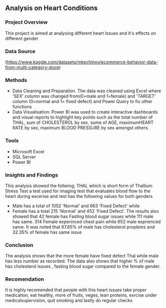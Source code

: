 ## Analysis on Heart Conditions
### Project Overview
This project is aimed at analysing different heart Issues and it's  effects on different gender

### Data Source
(https://www.kaggle.com/datasets/mkechinov/ecommerce-behavior-data-from-multi-category-store)

### Methods
*  Data Cleaning and Preparation. The data was cleaned using Excel where 'SEX' column was changed from(0=male and 1=female) and 'TARGET' column (0=normal and 1= fixed defect) and Power Query to fix other functions
*  Data Visualisation: Power BI was used to create interactive dashboards and visual reports to highlight key points such as the total number of THAL, sum of CHOLESTEROL by sex, sume of AGE, maximumHEART RATE by sex, maximum BLOOD PRESSURE by sex amongst others.
### Tools
*  Microsoft Excel
*  SQL Server
*  Power BI
### Insights and Findings
This analysis showed the follwing;
  THAL which is short form of Thallium Stress Test a test used for imaging test that evaluates blood flow to the heart during excerise and rest has the following values for both genders
* Male has a total of 1052 'Normal' and 663 'Fixed Defect' while
* Female has a total 215 'Normal' and 452 'Fixed Defect'.
The results also showed that 42 female has Fasting blood sugar issues while 111 male has same.
314 Female experinced chest pain while 652 male exprienced same.
It was noted that 67.65%  of male has cholesterol proplems and 32.35% of female has same issue
### Conclusion
The analysis shows that the more female have fixed defect Thal while male has less number as recorded. The data also shows that higher % of male has cholesterol issues , fasting blood sugar compared to the female gender.
### Recomendation
It is highly recomended that people with this heart issues take proper medication, eat healthy, more of fruits, veges, lean proteins, exrcise under medicalsupervision, quit smoking and lastly do regular checks
